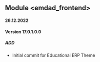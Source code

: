 ## Module <emdad_frontend>

#### 26.12.2022
#### Version 17.0.1.0.0
##### ADD
- Initial commit for Educational ERP Theme
